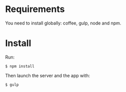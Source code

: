 # Requirements

You need to install globally: coffee, gulp, node and npm.


# Install

Run:
```
$ npm install
```

Then launch the server and the app with:
```
$ gulp
```